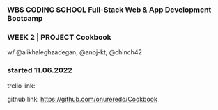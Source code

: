 ### WBS CODING SCHOOL Full-Stack Web & App Development Bootcamp
### WEEK 2 | PROJECT Cookbook

w/ @alikhaleghzadegan, @anoj-kt, @chinch42


 ### started 11.06.2022  

trello link: <!--  https://trello.com/b/fUgeLbEe/tajam -->
 
github link: https://github.com/onureredo/Cookbook





